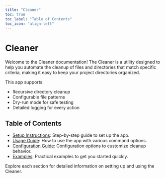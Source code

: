 ```yaml
---
title: "Cleaner"
toc: true
toc_label: "Table of Contents"
toc_icon: "align-left"
---
```


# Cleaner

Welcome to the Cleaner documentation! The Cleaner is a utility designed to help you automate the cleanup of files and directories that match specific criteria, making it easy to keep your project directories organized.

This app supports:

- Recursive directory cleanup
- Configurable file patterns
- Dry-run mode for safe testing
- Detailed logging for every action

## Table of Contents

- [Setup Instructions](setup.md): Step-by-step guide to set up the app.
- [Usage Guide](usage.md): How to use the app with various command options.
- [Configuration Guide](configuration.md): Configuration options to customize cleanup behavior.
- [Examples](examples.md): Practical examples to get you started quickly.

Explore each section for detailed information on setting up and using the Cleaner.
